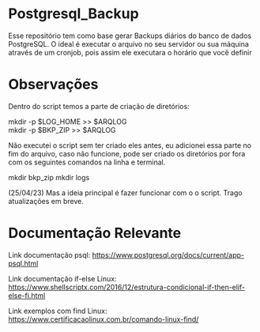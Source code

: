 # Postgresql_Backup
Esse repositório tem como base gerar Backups diários do banco de dados PostgreSQL. O ideal é executar o arquivo no seu servidor ou sua máquina através de um cronjob, pois assim ele executara o horário que você definir

# Observações
Dentro do script temos a parte de criação de diretórios:

mkdir -p $LOG_HOME                      >> $ARQLOG  
mkdir -p $BKP_ZIP                       >> $ARQLOG

Não executei o script sem ter criado eles antes, eu adicionei essa parte no fim do arquivo, caso não funcione, pode ser criado os diretórios por fora com os seguintes comandos na linha e terminal.

mkdir bkp_zip
mkdir logs

(25/04/23) Mas a ideia principal é fazer funcionar com o o script. Trago atualizações em breve.

# Documentação Relevante

Link documentação psql: https://www.postgresql.org/docs/current/app-psql.html

Link documentação if-else Linux: https://www.shellscriptx.com/2016/12/estrutura-condicional-if-then-elif-else-fi.html

Link exemplos com find Linux: https://www.certificacaolinux.com.br/comando-linux-find/
